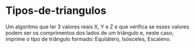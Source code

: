 # Tipos-de-triangulos

Um algoritmo que ler 3 valores reais X, Y e Z e que verifica se esses
valores podem ser os comprimentos dos lados de um triângulo e, neste caso,
imprime o tipo de triângulo formado: Equilátero, Isósceles, Escaleno.
